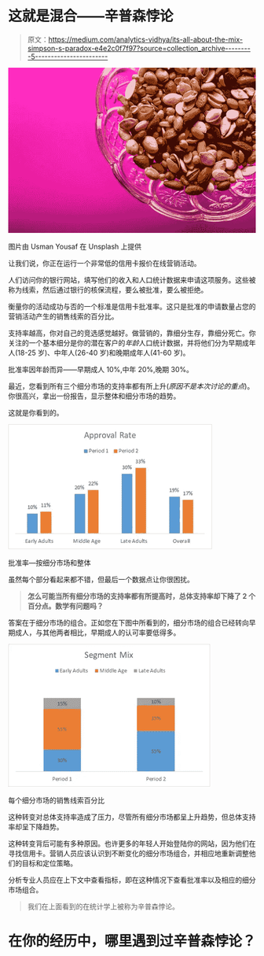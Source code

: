 # 这就是混合——辛普森悖论

> 原文：<https://medium.com/analytics-vidhya/its-all-about-the-mix-simpson-s-paradox-e4e2c0f7f97?source=collection_archive---------5----------------------->

![](img/5d39e8e44293049039922c9fb2818ae8.png)

图片由 Usman Yousaf 在 Unsplash 上提供

让我们说，你正在运行一个非常低的信用卡报价在线营销活动。

人们访问你的银行网站，填写他们的收入和人口统计数据来申请这项服务。这些被称为线索，然后通过银行的核保流程，要么被批准，要么被拒绝。

衡量你的活动成功与否的一个标准是信用卡批准率。这只是批准的申请数量占您的营销活动产生的销售线索的百分比。

支持率越高，你对自己的竞选感觉越好。做营销的，靠细分生存，靠细分死亡。你关注的一个基本细分是你的潜在客户的*年龄*人口统计数据，并将他们分为早期成年人(18-25 岁)、中年人(26-40 岁)和晚期成年人(41-60 岁)。

批准率因年龄而异——早期成人 10%,中年 20%,晚期 30%。

最近，您看到所有三个细分市场的支持率都有所上升(*原因不是本次讨论的重点*)。你很高兴，拿出一份报告，显示整体和细分市场的趋势。

这就是你看到的。

![](img/c6f36cfeae7b37cba720b21316077d0d.png)

批准率—按细分市场和整体

虽然每个部分看起来都不错，但最后一个数据点让你很困扰。

> **怎么可能当所有细分市场的支持率都有所提高时，总体支持率却下降了 2 个百分点。数学有问题吗？**

答案在于细分市场的组合。正如您在下图中所看到的，细分市场的组合已经转向早期成人，与其他两者相比，早期成人的认可率要低得多。

![](img/e202f2efec81fbe24fd9624ae84fcfcb.png)

每个细分市场的销售线索百分比

这种转变对总体支持率造成了压力，尽管所有细分市场都呈上升趋势，但总体支持率却呈下降趋势。

这种转变背后可能有多种原因。也许更多的年轻人开始登陆你的网站，因为他们在寻找信用卡。营销人员应该认识到不断变化的细分市场组合，并相应地重新调整他们的目标和定位策略。

分析专业人员应在上下文中查看指标，即在这种情况下查看批准率以及相应的细分市场组合。

> 我们在上面看到的在统计学上被称为辛普森悖论。

# **在你的经历中，哪里遇到过辛普森悖论？**